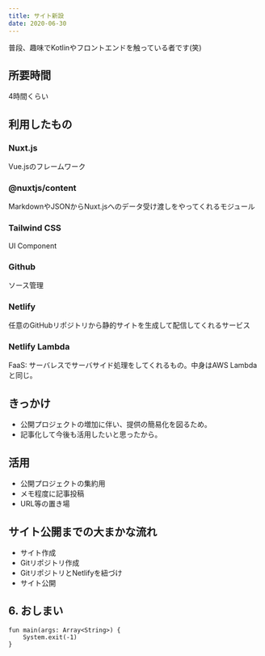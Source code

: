 ```yaml
---
title: サイト新設
date: 2020-06-30
---
```


普段、趣味でKotlinやフロントエンドを触っている者です(笑)<br/>

## 所要時間
4時間くらい

## 利用したもの

### Nuxt.js
Vue.jsのフレームワーク

### @nuxtjs/content
MarkdownやJSONからNuxt.jsへのデータ受け渡しをやってくれるモジュール

### Tailwind CSS
UI Component

### Github
ソース管理

### Netlify
任意のGitHubリポジトリから静的サイトを生成して配信してくれるサービス

### Netlify Lambda
FaaS: サーバレスでサーバサイド処理をしてくれるもの。中身はAWS Lambdaと同じ。

## きっかけ
- 公開プロジェクトの増加に伴い、提供の簡易化を図るため。
- 記事化して今後も活用したいと思ったから。

## 活用
- 公開プロジェクトの集約用
- メモ程度に記事投稿
- URL等の置き場

## サイト公開までの大まかな流れ
- サイト作成
- Gitリポジトリ作成
- GitリポジトリとNetlifyを紐づけ
- サイト公開

## 6. おしまい

```kotlin[Main.kt]
fun main(args: Array<String>) {
    System.exit(-1)
}
```
